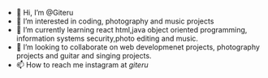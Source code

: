 - 👋 Hi, I’m @Giteru
- 👀 I’m interested in coding, photography and music projects
- 🌱 I’m currently learning react html,java object oriented programming, information systems security,photo editing and music.
- 💞️ I’m looking to collaborate on web developmenet projects, photography projects and guitar and singing projects.
- 📫 How to reach me instagram at _giteru_

<!---
Giteru/Giteru is a ✨ special ✨ repository because its `README.md` (this file) appears on your GitHub profile.
You can click the Preview link to take a look at your changes.
--->
